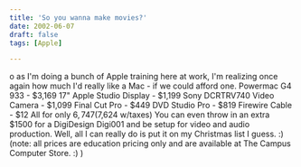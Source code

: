 ```yaml
---
title: 'So you wanna make movies?'
date: 2002-06-07
draft: false
tags: [Apple]

---
```


o as I'm doing a bunch of Apple training here at work, I'm realizing once again how much I'd really like a Mac - if we could afford one. Powermac G4 933 - $3,169 17" Apple Studio Display - $1,199 Sony DCRTRV740 Video Camera - $1,099 Final Cut Pro - $449 DVD Studio Pro - $819 Firewire Cable - $12 All for only $6,747 ($7,624 w/taxes) You can even throw in an extra $1500 for a DigiDesign Digi001 and be setup for video and audio production. Well, all I can really do is put it on my Christmas list I guess. :) (note: all prices are education pricing only and are available at The Campus Computer Store. :) )